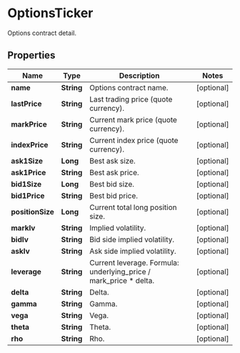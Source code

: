 
# OptionsTicker

Options contract detail.

## Properties

Name | Type | Description | Notes
------------ | ------------- | ------------- | -------------
**name** | **String** | Options contract name. |  [optional]
**lastPrice** | **String** | Last trading price (quote currency). |  [optional]
**markPrice** | **String** | Current mark price (quote currency). |  [optional]
**indexPrice** | **String** | Current index price (quote currency). |  [optional]
**ask1Size** | **Long** | Best ask size. |  [optional]
**ask1Price** | **String** | Best ask price. |  [optional]
**bid1Size** | **Long** | Best bid size. |  [optional]
**bid1Price** | **String** | Best bid price. |  [optional]
**positionSize** | **Long** | Current total long position size. |  [optional]
**markIv** | **String** | Implied volatility. |  [optional]
**bidIv** | **String** | Bid side implied volatility. |  [optional]
**askIv** | **String** | Ask side implied volatility. |  [optional]
**leverage** | **String** | Current leverage. Formula: underlying_price / mark_price * delta. |  [optional]
**delta** | **String** | Delta. |  [optional]
**gamma** | **String** | Gamma. |  [optional]
**vega** | **String** | Vega. |  [optional]
**theta** | **String** | Theta. |  [optional]
**rho** | **String** | Rho. |  [optional]

